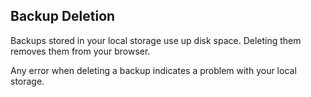 ## Backup Deletion

Backups stored in your local storage use up disk space. Deleting them removes them from your browser.

Any error when deleting a backup indicates a problem with your local storage.